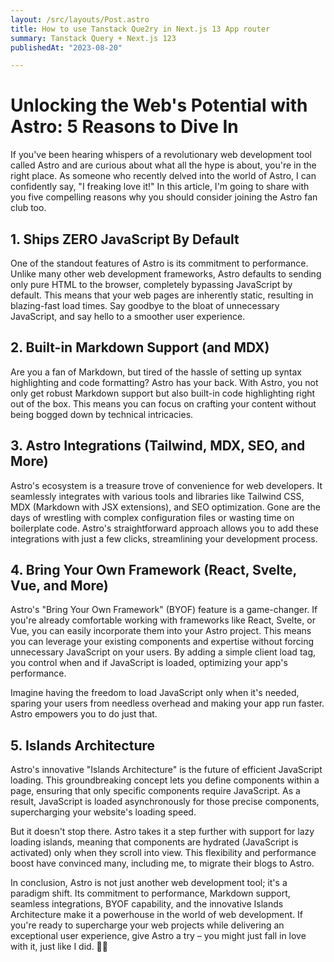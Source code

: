 ```yaml
---
layout: /src/layouts/Post.astro
title: How to use Tanstack Que2ry in Next.js 13 App router
summary: Tanstack Query + Next.js 123
publishedAt: "2023-08-20"

---
```


# Unlocking the Web's Potential with Astro: 5 Reasons to Dive In

If you've been hearing whispers of a revolutionary web development tool called Astro and are curious about what all the hype is about, you're in the right place. As someone who recently delved into the world of Astro, I can confidently say, "I freaking love it!" In this article, I'm going to share with you five compelling reasons why you should consider joining the Astro fan club too.

## 1. Ships ZERO JavaScript By Default

One of the standout features of Astro is its commitment to performance. Unlike many other web development frameworks, Astro defaults to sending only pure HTML to the browser, completely bypassing JavaScript by default. This means that your web pages are inherently static, resulting in blazing-fast load times. Say goodbye to the bloat of unnecessary JavaScript, and say hello to a smoother user experience.

## 2. Built-in Markdown Support (and MDX)

Are you a fan of Markdown, but tired of the hassle of setting up syntax highlighting and code formatting? Astro has your back. With Astro, you not only get robust Markdown support but also built-in code highlighting right out of the box. This means you can focus on crafting your content without being bogged down by technical intricacies.

## 3. Astro Integrations (Tailwind, MDX, SEO, and More)

Astro's ecosystem is a treasure trove of convenience for web developers. It seamlessly integrates with various tools and libraries like Tailwind CSS, MDX (Markdown with JSX extensions), and SEO optimization. Gone are the days of wrestling with complex configuration files or wasting time on boilerplate code. Astro's straightforward approach allows you to add these integrations with just a few clicks, streamlining your development process.

## 4. Bring Your Own Framework (React, Svelte, Vue, and More)

Astro's "Bring Your Own Framework" (BYOF) feature is a game-changer. If you're already comfortable working with frameworks like React, Svelte, or Vue, you can easily incorporate them into your Astro project. This means you can leverage your existing components and expertise without forcing unnecessary JavaScript on your users. By adding a simple client load tag, you control when and if JavaScript is loaded, optimizing your app's performance.

Imagine having the freedom to load JavaScript only when it's needed, sparing your users from needless overhead and making your app run faster. Astro empowers you to do just that.

## 5. Islands Architecture

Astro's innovative "Islands Architecture" is the future of efficient JavaScript loading. This groundbreaking concept lets you define components within a page, ensuring that only specific components require JavaScript. As a result, JavaScript is loaded asynchronously for those precise components, supercharging your website's loading speed.

But it doesn't stop there. Astro takes it a step further with support for lazy loading islands, meaning that components are hydrated (JavaScript is activated) only when they scroll into view. This flexibility and performance boost have convinced many, including me, to migrate their blogs to Astro.

In conclusion, Astro is not just another web development tool; it's a paradigm shift. Its commitment to performance, Markdown support, seamless integrations, BYOF capability, and the innovative Islands Architecture make it a powerhouse in the world of web development. If you're ready to supercharge your web projects while delivering an exceptional user experience, give Astro a try – you might just fall in love with it, just like I did. 🚀🌟
